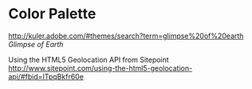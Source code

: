 # Color Palette
http://kuler.adobe.com/#themes/search?term=glimpse%20of%20earth
_Glimpse of Earth_

Using the HTML5 Geolocation API from Sitepoint
http://www.sitepoint.com/using-the-html5-geolocation-api/#fbid=ITpqBkfr60e